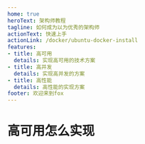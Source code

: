 ```yaml
---
home: true
heroText: 架构师教程
tagline: 如何成为以为优秀的架构师
actionText: 快速上手
actionLink: /docker/ubuntu-docker-install
features:
- title: 高可用
  details: 实现高可用的技术方案
- title: 高并发
  details: 实现高并发的方案
- title: 高性能
  details: 高性能的实现方案
footer: 欢迎来到fox
---
```


# 高可用怎么实现
